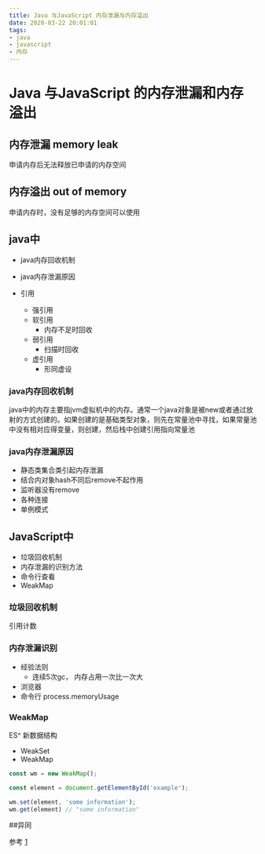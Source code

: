 ```yaml
---
title: Java 与JavaScript 内存泄漏与内存溢出
date: 2020-03-22 20:01:01
tags:
- java
- javascript
- 内存
---
```



# Java 与JavaScript 的内存泄漏和内存溢出


## 内存泄漏 memory leak
申请内存后无法释放已申请的内存空间

## 内存溢出 out of memory
申请内存时，没有足够的内存空间可以使用

## java中
- java内存回收机制
- java内存泄漏原因

- 引用
  - 强引用
  - 软引用
    - 内存不足时回收
  - 弱引用
    - 扫描时回收
  - 虚引用
    - 形同虚设

### java内存回收机制

java中的内存主要指jvm虚拟机中的内存。通常一个java对象是被new或者通过放射的方式创建的。如果创建的是基础类型对象，则先在常量池中寻找，如果常量池中没有相对应得变量，则创建，然后栈中创建引用指向常量池


### java内存泄漏原因
- 静态类集合类引起内存泄漏
- 结合内对象hash不同后remove不起作用
- 监听器没有remove
- 各种连接
- 单例模式
## JavaScript中
- 垃圾回收机制
- 内存泄漏的识别方法
- 命令行查看
- WeakMap

### 垃圾回收机制

 引用计数

### 内存泄漏识别
- 经验法则
  - 连续5次gc， 内存占用一次比一次大
- 浏览器
- 命令行 process.memoryUsage

### WeakMap
ES^ 新数据结构
- WeakSet
- WeakMap

``` JavaScript
const wm = new WeakMap();

const element = document.getElementById('example');

wm.set(element, 'some information');
wm.get(element) // "some information"
```
##异同


参考
[1](http://www.ruanyifeng.com/blog/2017/04/memory-leak.html)

